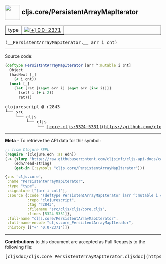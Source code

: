 ## <img width="48px" valign="middle" src="http://i.imgur.com/Hi20huC.png"> cljs.core/PersistentArrayMapIterator

 <table border="1">
<tr>

<td>type</td>
<td><a href="https://github.com/cljsinfo/cljs-api-docs/tree/0.0-2371"><img valign="middle" alt="[+] 0.0-2371" src="https://img.shields.io/badge/+-0.0--2371-lightgrey.svg"></a> </td>
</tr>
</table>

 <samp>
(__PersistentArrayMapIterator.__ arr i cnt)<br>
</samp>

---





Source code:

```clj
(deftype PersistentArrayMapIterator [arr ^:mutable i cnt]
  Object
  (hasNext [_]
    (< i cnt))
  (next [_]
    (let [ret [(aget arr i) (aget arr (inc i))]]
      (set! i (+ i 2))
      ret)))
```

 <pre>
clojurescript @ r2843
└── src
    └── cljs
        └── cljs
            └── <ins>[core.cljs:5324-5331](https://github.com/clojure/clojurescript/blob/r2843/src/cljs/cljs/core.cljs#L5324-L5331)</ins>
</pre>


---

__Meta__ - To retrieve the API data for this symbol:

```clj
;; from Clojure REPL
(require '[clojure.edn :as edn])
(-> (slurp "https://raw.githubusercontent.com/cljsinfo/cljs-api-docs/catalog/cljs-api.edn")
    (edn/read-string)
    (get-in [:symbols "cljs.core/PersistentArrayMapIterator"]))
```

```clj
{:ns "cljs.core",
 :name "PersistentArrayMapIterator",
 :type "type",
 :signature ["[arr i cnt]"],
 :source {:code "(deftype PersistentArrayMapIterator [arr ^:mutable i cnt]\n  Object\n  (hasNext [_]\n    (< i cnt))\n  (next [_]\n    (let [ret [(aget arr i) (aget arr (inc i))]]\n      (set! i (+ i 2))\n      ret)))",
          :repo "clojurescript",
          :tag "r2843",
          :filename "src/cljs/cljs/core.cljs",
          :lines [5324 5331]},
 :full-name "cljs.core/PersistentArrayMapIterator",
 :full-name-encode "cljs.core_PersistentArrayMapIterator",
 :history [["+" "0.0-2371"]]}

```

---

__Contributions__ to this document are accepted as Pull Requests to the following file:

 <pre>
[cljsdoc/cljs.core_PersistentArrayMapIterator.cljsdoc](https://github.com/cljsinfo/cljs-api-docs/blob/master/cljsdoc/cljs.core_PersistentArrayMapIterator.cljsdoc)
</pre>

